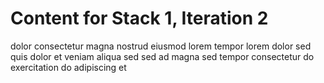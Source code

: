 # Content for Stack 1, Iteration 2
dolor consectetur magna nostrud eiusmod lorem tempor lorem dolor sed quis dolor et veniam aliqua sed sed ad magna sed tempor consectetur do exercitation do adipiscing et 
